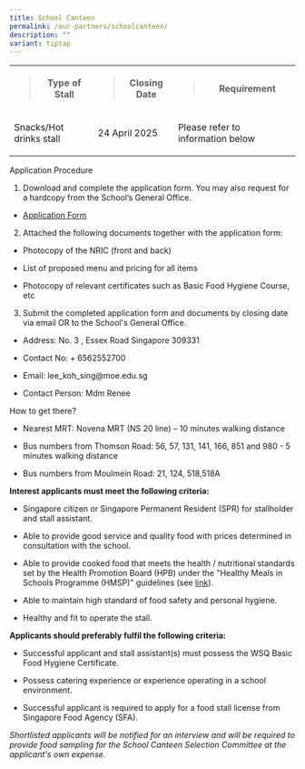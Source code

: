 ```yaml
---
title: School Canteen
permalink: /our-partners/schoolcanteen/
description: ""
variant: tiptap
---
```

<table style="minWidth: 75px">
<colgroup>
<col>
<col>
<col>
</colgroup>
<tbody>
<tr>
<th rowspan="1" colspan="1">
<blockquote>
<p>Type of Stall</p>
</blockquote>
</th>
<th rowspan="1" colspan="1">
<blockquote>
<p>Closing Date</p>
</blockquote>
</th>
<th rowspan="1" colspan="1">
<blockquote>
<p>Requirement</p>
</blockquote>
</th>
</tr>
<tr>
<td rowspan="1" colspan="1">
<p>Snacks/Hot drinks stall</p>
</td>
<td rowspan="1" colspan="1">
<p>24 April 2025</p>
</td>
<td rowspan="1" colspan="1">
<p>Please refer to information below</p>
</td>
</tr>
</tbody>
</table>
<blockquote>
<p></p>
</blockquote>
<p>Application Procedure</p>
<ol data-tight="true" class="tight">
<li>
<p>Download and complete the application form. You may also request for a
hardcopy from the School’s General Office.</p>
</li>
</ol>
<ul data-tight="true" class="tight">
<li>
<p><a href="/files/Application_for_Canteen_Stall_FormBF7_8Apr2025.pdf" rel="noopener noreferrer nofollow" target="_blank">Application Form</a>
</p>
</li>
</ul>
<ol start="2" data-tight="true" class="tight">
<li>
<p>Attached the following documents together with the application form:</p>
</li>
</ol>
<ul data-tight="true" class="tight">
<li>
<p>Photocopy of the NRIC (front and back)</p>
</li>
<li>
<p>List of proposed menu and pricing for all items</p>
</li>
<li>
<p>Photocopy of relevant certificates such as Basic Food Hygiene Course,
etc</p>
</li>
</ul>
<ol start="3" data-tight="true" class="tight">
<li>
<p>Submit the completed application form and documents by closing date via
email OR to the School's General Office.</p>
</li>
</ol>
<ul data-tight="true" class="tight">
<li>
<p>Address: No. 3 , Essex Road Singapore 309331</p>
</li>
<li>
<p>Contact No: + 6562552700</p>
</li>
<li>
<p>Email: lee_koh_sing@moe.edu.sg</p>
</li>
<li>
<p>Contact Person: Mdm Renee</p>
</li>
</ul>
<p>How to get there?</p>
<ul data-tight="true" class="tight">
<li>
<p>Nearest MRT: Novena MRT (NS 20 line) – 10 minutes walking distance</p>
</li>
<li>
<p>Bus numbers from Thomson Road: 56, 57, 131, 141, 166, 851 and 980 - 5
minutes walking distance</p>
</li>
<li>
<p>Bus numbers from Moulmein Road: 21, 124, 518,518A</p>
</li>
</ul>
<p><strong>Interest applicants must meet the following criteria:</strong>
</p>
<ul data-tight="true" class="tight">
<li>
<p>Singapore citizen or Singapore Permanent Resident (SPR) for stallholder
and stall assistant.</p>
</li>
<li>
<p>Able to provide good service and quality food with prices determined in
consultation with the school.</p>
</li>
<li>
<p>Able to provide cooked food that meets the health / nutritional standards
set by the Health Promotion Board (HPB) under the "Healthy Meals in Schools
Programme (HMSP)" guidelines (see <a href="https://www.hpb.gov.sg/schools/school-programmes/healthy-meals-in-schools-programme" rel="noopener noreferrer nofollow" target="_blank">link</a>).</p>
</li>
<li>
<p>Able to maintain high standard of food safety and personal hygiene.</p>
</li>
<li>
<p>Healthy and fit to operate the stall.</p>
</li>
</ul>
<p><strong>Applicants should preferably fulfil the following criteria:</strong>
</p>
<ul data-tight="true" class="tight">
<li>
<p>Successful applicant and stall assistant(s) must possess the WSQ Basic
Food Hygiene Certificate.</p>
</li>
<li>
<p>Possess catering experience or experience operating in a school environment.</p>
</li>
<li>
<p>Successful applicant is required to apply for a food stall license from
Singapore Food Agency (SFA).</p>
</li>
</ul>
<p><em>Shortlisted applicants will be notified for an interview and will be required to provide food sampling for the School Canteen Selection Committee at the applicant's own expense.</em>
</p>